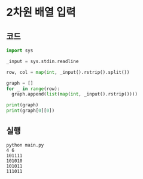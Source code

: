 # 2차원 배열 입력

## 코드

```python
import sys

_input = sys.stdin.readline

row, col = map(int, _input().rstrip().split())

graph = []
for _ in range(row):
  graph.append(list(map(int, _input().rstrip())))

print(graph)
print(graph[0][0])
```

## 실행

```shell
python main.py
4 6
101111
101010
101011
111011
```

